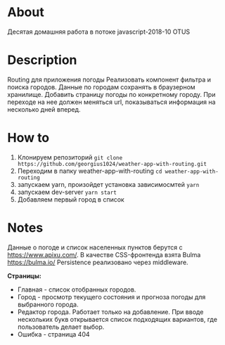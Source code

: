 # About
Десятая домашняя работа в потоке javascript-2018-10 OTUS

# Description
Routing для приложения погоды
Реализовать компонент фильтра и поиска городов. 
Данные по городам сохранять в браузерном хранилище. 
Добавить страницу погоды по конкретному городу. 
При переходе на нее должен меняться url, показываться информация на несколько дней вперед.

# How to
1) Клонируем репозиторий 
  `git clone https://github.com/georgius1024/weather-app-with-routing.git`
2) Переходим в папку weather-app-with-routing
  `cd weather-app-with-routing`
3) запускаем yarn, произойдет установка зависимосмтей
  `yarn`
4) запускаем dev-server
  `yarn start`
5) Добавляем первый город в список

# Notes
Данные о погоде и список населенных пунктов берутся c https://www.apixu.com/. 
В качестве CSS-фронтенда взята Bulma https://bulma.io/
Persistence реализовано через middleware. 

**Страницы:**
- Главная - список отобранных городов.
- Город - просмотр текущего состояния и прогноза погоды для выбранного города.
- Редактор города. Работает только на добавление. При вводе нескольких букв открывается список подходящих вариантов, где пользователь делает выбор. 
- Ошибка - страница 404
